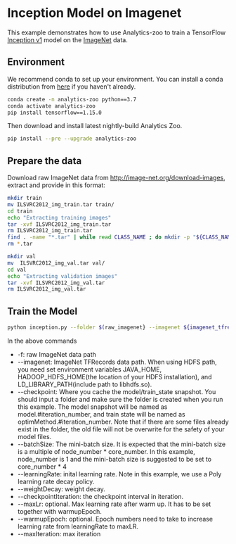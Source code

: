# Inception Model on Imagenet
This example demonstrates how to use Analytics-zoo to train a TensorFlow [Inception v1](https://arxiv.org/abs/1409.4842) model on the [ImageNet](http://image-net.org/index) data.

## Environment

We recommend conda to set up your environment. You can install a conda distribution from [here](https://docs.conda.io/projects/conda/en/latest/user-guide/install/)
if you haven't already.

```bash
conda create -n analytics-zoo python==3.7
conda activate analytics-zoo
pip install tensorflow==1.15.0
```

Then download and install latest nightly-build Analytics Zoo.

```bash
pip install --pre --upgrade analytics-zoo
```

## Prepare the data

Download raw ImageNet data from http://image-net.org/download-images, extract and provide in this format:
```bash
mkdir train
mv ILSVRC2012_img_train.tar train/
cd train
echo "Extracting training images"
tar -xvf ILSVRC2012_img_train.tar
rm ILSVRC2012_img_train.tar
find . -name "*.tar" | while read CLASS_NAME ; do mkdir -p "${CLASS_NAME%.tar}"; tar -xvf "${CLASS_NAME}" -C "${CLASS_NAME%.tar}"; done
rm *.tar

mkdir val
mv  ILSVRC2012_img_val.tar val/
cd val
echo "Extracting validation images"
tar -xvf ILSVRC2012_img_val.tar
rm ILSVRC2012_img_val.tar
```

## Train the Model

```bash
python inception.py --folder $(raw_imagenet} --imagenet ${imagenet_tfrecords} --cluster_mode yarn --worker_num 4 --cores 54 --memory 175G --batchSize 1792 --imagenet ./ --maxIteration 62000 --maxEpoch 100 --learningRate 0.0896 --checkpoint /tmp/models/inception
```

In the above commands
* -f: raw ImageNet data path
* --imagenet: ImageNet TFRecords data path. When using HDFS path, you need set environment variables JAVA_HOME,
HADOOP_HDFS_HOME(the location of your HDFS installation), and LD_LIBRARY_PATH(include path to libhdfs.so).
* --checkpoint: Where you cache the model/train_state snapshot. You should input a folder and
make sure the folder is created when you run this example. The model snapshot will be named as
model.#iteration_number, and train state will be named as optimMethod.#iteration_number. Note that if
there are some files already exist in the folder, the old file will not be overwrite for the
safety of your model files.
* --batchSize: The mini-batch size. It is expected that the mini-batch size is a multiple of node_number *
core_number. In this example, node_number is 1 and the mini-batch size is suggested to be set to core_number * 4
* --learningRate: inital learning rate. Note in this example, we use a Poly learning rate decay
policy.
* --weightDecay: weight decay.
* --checkpointIteration: the checkpoint interval in iteration.
* --maxLr: optional. Max learning rate after warm up. It has to be set together with warmupEpoch.
* --warmupEpoch: optional. Epoch numbers need to take to increase learning rate from learningRate to maxLR.
* --maxIteration: max iteration
